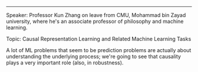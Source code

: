 
-------

Speaker: Professor Kun Zhang on leave from CMU, Mohammad bin Zayad university, where he's an associate professor of philosophy and machine learning.

Topic: Causal Representation Learning and Related Machine Learning Tasks

A lot of ML problems that seem to be prediction problems are actually about understanding the underlying process; we're going to see that causality plays a very important role (also, in robustness).






